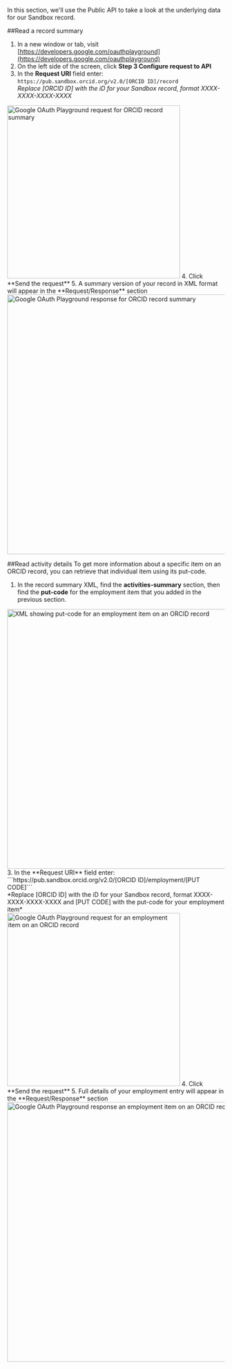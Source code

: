 In this section, we'll use the Public API to take a look at the underlying data for our Sandbox record. 

##Read a record summary
1. In a new window or tab, visit [https://developers.google.com/oauthplayground](https://developers.google.com/oauthplayground)
2. On the left side of the screen, click **Step 3 Configure request to API**
3. In the **Request URI** field enter:<br>
```https://pub.sandbox.orcid.org/v2.0/[ORCID ID]/record```<br>
*Replace [ORCID ID] with the iD for your Sandbox record, format XXXX-XXXX-XXXX-XXXX*<br>
<img src="../images/02-1_request-record.png" width="400" alt="Google OAuth Playground request for ORCID record summary" />
4. Click **Send the request**
5. A summary version of your record in XML format will appear in the **Request/Response** section<br>
<img src="../images/02-1_response-record.png" width="600" alt="Google OAuth Playground response for ORCID record summary" />

##Read activity details
To get more information about a specific item on an ORCID record, you can retrieve that individual item using its put-code.

1. In the record summary XML, find the **activities-summary** section, then find the **put-code** for the employment item that you added in the previous section.<br>
<img src="../images/02-2_put-code.png" width="600" alt="XML showing put-code for an employment item on an ORCID record" />
3. In the **Request URI** field enter:<br>
```https://pub.sandbox.orcid.org/v2.0/[ORCID ID]/employment/[PUT CODE]```<br>
*Replace [ORCID ID] with the iD for your Sandbox record, format XXXX-XXXX-XXXX-XXXX and [PUT CODE] with the put-code for your employment item*<br>
<img src="../images/02-2_request-employment.png" width="400" alt="Google OAuth Playground request for an employment item on an ORCID record" />
4. Click **Send the request**
5. Full details of your employment entry will appear in the **Request/Response** section<br>
<img src="../images/02-2_response-employment.png" width="600" alt="Google OAuth Playground response an employment item on an ORCID record" />